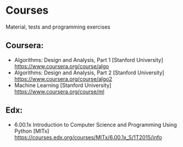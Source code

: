 # Courses

Material, tests and programming exercises

## Coursera:

* Algorithms: Design and Analysis, Part 1 [Stanford University] https://www.coursera.org/course/algo
* Algorithms: Design and Analysis, Part 2 [Stanford University] https://www.coursera.org/course/algo2
* Machine Learning [Stanford University] https://www.coursera.org/course/ml

## Edx:

* 6.00.1x Introduction to Computer Science and Programming Using Python  [MITx] https://courses.edx.org/courses/MITx/6.00.1x_5/1T2015/info